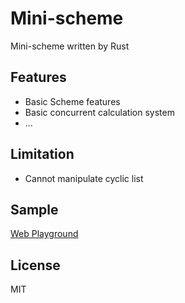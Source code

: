 # Mini-scheme

Mini-scheme written by Rust

## Features

- Basic Scheme features
- Basic concurrent calculation system
- ...

## Limitation

- Cannot manipulate cyclic list

## Sample

[Web Playground](https://mysteryjump.github.io/mini-scheme/)

## License 

MIT
